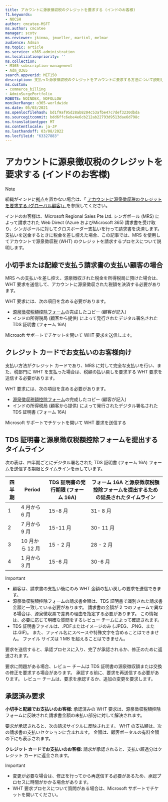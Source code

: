 ```yaml
---
title: アカウントに源泉徴収税のクレジットを要求する (インドのお客様)
f1.keywords:
- NOCSH
author: cmcatee-MSFT
ms.author: cmcatee
manager: scotv
ms.reviewer: jkinma, jmueller, martinl, melmar
audience: Admin
ms.topic: article
ms.service: o365-administration
ms.localizationpriority: ''
ms.collection:
- M365-subscription-management
- Adm_O365
search.appverid: MET150
description: 支払った源泉徴収税のクレジットをアカウントに要求する方法について説明します。 この記事は、インドのお客様にのみ適用されます。
ms.custom:
- commerce_billing
- AdminSurgePortfolio
ROBOTS: NOINDEX, NOFOLLOW
monikerRange: o365-worldwide
ms.date: 05/03/2021
ms.openlocfilehash: bd1f9af95d28ab8204c53afbe47c7def3230dbda
ms.sourcegitcommit: bdd6ffc6ebe4e6cb212ab22793d9513dae6d798c
ms.translationtype: MT
ms.contentlocale: ja-JP
ms.lasthandoff: 03/08/2022
ms.locfileid: "63327883"
---
```

# <a name="request-a-credit-for-withholding-tax-on-your-account-india-customers"></a>アカウントに源泉徴収税のクレジットを要求する (インドのお客様)

> [!NOTE]
>
> 組織がインドに拠点を置かない場合は、「 [アカウントに源泉徴収税のクレジットを要求する (グローバル顧客)」](withholding-tax-credit-global.md)を参照してください。

インドのお客様は、Microsoft Regional Sales Pte Ltd. シンガポール (MRS) によって請求された Web Direct (Azure およびMicrosoft 365) 請求書を受け取り、シンガポールに対してクロスボーダー支払いを行って請求書を決済します。 支払いを送金するときに税金を差し控えた場合、この記事では、MRS を使用してアカウントで源泉徴収税 (WHT) のクレジットを請求するプロセスについて説明します。

## <a name="for-invoice-pay-customers-who-pay-by-check-or-wire"></a>小切手または配線で支払う請求書の支払い顧客の場合

MRS への支払いを差し控え、源泉徴収された税金を所得税局に預けた場合は、WHT 要求を送信して、アカウントに源泉徴収された税額を決済する必要があります。

WHT 要求には、次の項目を含める必要があります。

- [源泉徴収税額控除フォーム](https://download.microsoft.com/download/a/2/a/a2a35969-2d54-4faa-ba41-6a50525eba70/WHT%20Credit%20Form%20-%20India.docx)の完成したコピー (顧客が記入)
- インドの所得税局 (顧客から提供) によって発行されたデジタル署名された TDS 証明書 (フォーム 16A)

Microsoft サポートでチケットを開いて WHT 要求を送信します。

## <a name="for-customers-who-pay-by-credit-card"></a>クレジット カードでお支払いのお客様向け

支払い方法がクレジット カードであり、MRS に対して完全な支払いを行い、また、税部門に WHT を支払った場合は、税額の払い戻しを要求する WHT 要求を送信する必要があります。

WHT 要求には、次の項目を含める必要があります。

- [源泉徴収税額控除フォーム](https://download.microsoft.com/download/a/2/a/a2a35969-2d54-4faa-ba41-6a50525eba70/WHT%20Credit%20Form%20-%20India.docx)の完成したコピー (顧客が記入)
- インドの所得税局 (顧客から提供) によって発行されたデジタル署名された TDS 証明書 (フォーム 16A)

Microsoft サポートでチケットを開いて WHT 要求を送信する

## <a name="timelines-to-submit-the-tds-certificate-together-with-the-withholding-tax-credit-form"></a>TDS 証明書と源泉徴収税額控除フォームを提出するタイムライン

次の表は、四半期ごとにデジタル署名された TDS 証明書 (フォーム 16A) フォームを送信する期限とタイムラインを示しています。

| 四半期 | Period | TDS 証明書の発行期限 (フォーム 16A) | フォーム 16A と源泉徴収税額控除フォームを提出するための延長されたタイムライン |
|-|-|-|-|
| 1 | 4 月から 6 月 | 15-8 月 | 31- 8 月 |
| 2 | 7 月から 9 月 | 15-11 月 | 30- 11 月 |
| 3 | 10 月から 12 月 | 15 - 2 月 | 28 - 2 月 |
| 4 | 1 月から 3 月 | 15-6 月 | 30-6 月 |

> [!IMPORTANT]
>
> - 顧客は、請求書の支払い後にのみ WHT 金額の払い戻しの要求を送信できます。
> - 源泉徴収税額控除フォームの請求書金額は、TDS 証明書で識別された請求書金額と一致している必要があります。 請求書の金額が 2 つのフォームで異なる場合は、源泉徴収票で差異の理由を指定する必要があります。 この情報は、必要に応じて明確な質問をするレビュー チームによって確認されます。
> - TDS 証明書ファイルは、.PDFまたはイメージのみ (.JPEG、.PNG、または.GIF)。 また、ファイル名にスペースや特殊文字を含めることはできません。 ファイル サイズは 1 MB を超えることはできません。

要求を送信すると、承認プロセスに入り、完了が承認されるか、修正のために返送されます。

要求に問題がある場合、レビュー チームは TDS 証明書の源泉徴収額または交換の修正を要求する場合があります。 承認する前に、要求を再送信する必要があります。 レビュー チームは、要求を承認するか、追加の変更を要求します。

## <a name="approved-requests"></a>承認済み要求

**小切手と配線でお支払いのお客様:** 承認済みの WHT 要求は、源泉徴収税額控除フォームに反映された請求書金額の未払い部分に対して解決されます。

要求が承認されると、次の請求サイクルに反映されます。 WHT の支払額は、次の請求書の支払いセクションに含まれます。 金額は、顧客ポータルの有料金額の下にも表示されます。

**クレジット カードでお支払いのお客様:** 請求が承認されると、支払い超過分はクレジット カードに返金されます。

> [!IMPORTANT]
>
> - 変更が必要な場合は、修正を行ってから再送信する必要があるため、承認プロセスに時間がかかる場合があります。
> - WHT 要求プロセスについて質問がある場合は、Microsoft サポートでチケットを開いてください。
